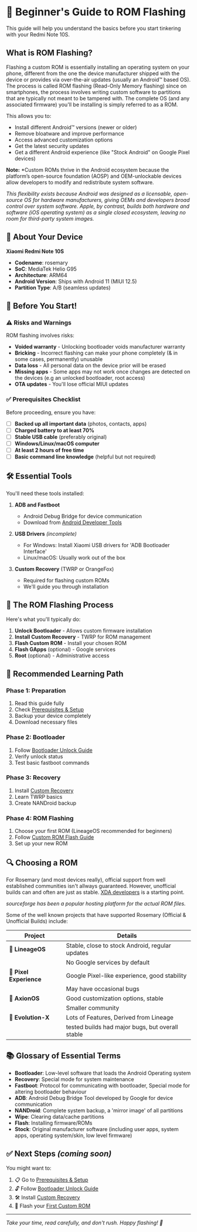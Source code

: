 # 📖 Beginner's Guide to ROM Flashing

This guide will help you understand the basics before you start tinkering with your Redmi Note 10S.

## What is ROM Flashing?

Flashing a custom ROM is essentially installing an operating system on your phone, different from the one the device manufacturer shipped with the device or provides via over-the-air updates (usually an Android™️ based OS).
The process is called ROM flashing (Read-Only Memory flashing) since on smartphones, the process involves writing custom software to partitions that are typically not meant to be tampered with.
The complete OS (and any associated firmware) you'll be installing is simply referred to as a ROM.

This allows you to:

- Install different Android™️ versions (newer or older)
- Remove bloatware and improve performance
- Access advanced customization options
- Get the latest security updates
- Get a different Android experience (like "Stock Android" on Google Pixel devices)

**Note:** *Custom ROMs thrive in the Android ecosystem because the platform’s open-source foundation (AOSP) and OEM-unlockable devices allow developers to modify and redistribute system software.

*This flexibility exists because Android was designed as a licensable, open-source OS for hardware manufacturers, giving OEMs and developers broad control over system software. Apple, by contrast, builds both hardware and software (iOS operating system) as a single closed ecosystem, leaving no room for third-party system images.*


## 📱 About Your Device

**Xiaomi Redmi Note 10S**
- **Codename**: rosemary
- **SoC**: MediaTek Helio G95
- **Architecture**: ARM64
- **Android Version**: Ships with Android 11 (MIUI 12.5)
- **Partition Type**: A/B (seamless updates)

## 🚨 Before You Start!

### ⚠️ Risks and Warnings

ROM flashing involves risks:
- **Voided warranty** - Unlocking bootloader voids manufacturer warranty
- **Bricking** - Incorrect flashing can make your phone completely (& in some cases, permanently) unusable
- **Data loss** - All personal data on the device prior will be erased
- **Missing apps** - Some apps may not work once changes are detected on the devices (e.g an unlocked bootloader, root access)
- **OTA updates** - You'll lose official MIUI updates

### ✅ Prerequisites Checklist

Before proceeding, ensure you have:

- [ ] **Backed up all important data** (photos, contacts, apps)
- [ ] **Charged battery to at least 70%**
- [ ] **Stable USB cable** (preferably original)
- [ ] **Windows/Linux/macOS computer**
- [ ] **At least 2 hours of free time**
- [ ] **Basic command line knowledge** (helpful but not required)

## 🛠️ Essential Tools

You'll need these tools installed:

1. **ADB and Fastboot**
   - Android Debug Bridge for device communication
   - Download from [Android Developer Tools](https://developer.android.com/studio/releases/platform-tools)

2. **USB Drivers** 
   *(incomplete)*
   - For Windows: Install Xiaomi USB drivers for 'ADB Bootloader Interface'
   - Linux/macOS: Usually work out of the box

4. **Custom Recovery** (TWRP or OrangeFox)
   - Required for flashing custom ROMs
   - We'll guide you through installation

## 📝 The ROM Flashing Process

Here's what you'll typically do:

1. **Unlock Bootloader** - Allows custom firmware installation
2. **Install Custom Recovery** - TWRP for ROM management
3. **Flash Custom ROM** - Install your chosen ROM
4. **Flash GApps** (optional) - Google services
5. **Root** (optional) - Administrative access

## 🎯 Recommended Learning Path

### Phase 1: Preparation
1. Read this guide fully
2. Check [Prerequisites & Setup](prerequisites.md)
3. Backup your device completely
4. Download necessary files

### Phase 2: Bootloader
1. Follow [Bootloader Unlock Guide](bootloader-unlock.md)
2. Verify unlock status
3. Test basic fastboot commands

### Phase 3: Recovery
1. Install [Custom Recovery](custom-recovery.md)
2. Learn TWRP basics
3. Create NANDroid backup

### Phase 4: ROM Flashing
1. Choose your first ROM (LineageOS recommended for beginners)
2. Follow [Custom ROM Flash Guide](custom-rom-flash.md)
3. Set up your new ROM

## 🔍 Choosing a ROM

For Rosemary (and most devices really), official support from well established communities isn't allways guaranteed. However, unofficial builds can and often are just as stable. [XDA developers](https://www.xda-developers.com/) is a starting point. 

*sourceforge has been a popular hosting platform for the actual ROM files.*

Some of the well known projects that have supported Rosemary (Official & Unofficial Builds) include:

| Project | Details |
|---------|---------|
| 🥇 **LineageOS**| Stable, close to stock Android, regular updates |
|  | No Google services by default |
| 🥈 **Pixel Experience** | Google Pixel-like experience, good stability |
|  | May have occasional bugs |
| 🥉 **AxionOS** | Good customization options, stable |
|  | Smaller community |
| 🥈 **Evolution-X** | Lots of Features, Derived from Lineage |
|  | tested builds had major bugs, but overall stable |

## 📚 Glossary of Essential Terms

- **Bootloader**: Low-level software that loads the Android Operating system
- **Recovery**: Special mode for system maintenance
- **Fastboot**: Protocol for communicating with bootloader, Special mode for altering bootloader behaviour
- **ADB**: Android Debug Bridge Tool developed by Google for device communication
- **NANDroid**: Complete system backup, a 'mirror image' of all partitions
- **Wipe**: Clearing data/cache partitions
- **Flash**: Installing firmware/ROMs
- **Stock**: Original manufacturer software (including user apps, system apps, operating system/skin, low level firmware)


## ✅ Next Steps   *(coming soon)*

You might want to:

1. 📋 Go to [Prerequisites & Setup](prerequisites.md)
2. 🔓 Follow [Bootloader Unlock Guide](bootloader-unlock.md)
3. 🛠️ Install [Custom Recovery](custom-recovery.md)
4. 💾 Flash your [First Custom ROM](custom-rom-flash.md)

---

*Take your time, read carefully, and don't rush. Happy flashing! 🎉*
